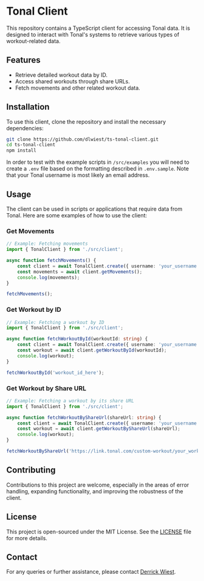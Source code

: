 # Tonal Client

This repository contains a TypeScript client for accessing Tonal data. It is designed to interact with Tonal's systems to retrieve various types of workout-related data.


## Features

- Retrieve detailed workout data by ID.
- Access shared workouts through share URLs.
- Fetch movements and other related workout data.

## Installation

To use this client, clone the repository and install the necessary dependencies:

```bash
git clone https://github.com/dlwiest/ts-tonal-client.git
cd ts-tonal-client
npm install
```

In order to test with the example scripts in `/src/examples` you will need to create a `.env` file based on the formatting described in `.env.sample`.
Note that your Tonal username is most likely an email address.

## Usage

The client can be used in scripts or applications that require data from Tonal. Here are some examples of how to use the client:

### Get Movements

```typescript
// Example: Fetching movements
import { TonalClient } from './src/client';

async function fetchMovements() {
    const client = await TonalClient.create({ username: 'your_username', password: 'your_password' });
    const movements = await client.getMovements();
    console.log(movements);
}

fetchMovements();
```

### Get Workout by ID

```typescript
// Example: Fetching a workout by ID
import { TonalClient } from './src/client';

async function fetchWorkoutById(workoutId: string) {
    const client = await TonalClient.create({ username: 'your_username', password: 'your_password' });
    const workout = await client.getWorkoutById(workoutId);
    console.log(workout);
}

fetchWorkoutById('workout_id_here');
```

### Get Workout by Share URL

```typescript
// Example: Fetching a workout by its share URL
import { TonalClient } from './src/client';

async function fetchWorkoutByShareUrl(shareUrl: string) {
    const client = await TonalClient.create({ username: 'your_username', password: 'your_password' });
    const workout = await client.getWorkoutByShareUrl(shareUrl);
    console.log(workout);
}

fetchWorkoutByShareUrl('https://link.tonal.com/custom-workout/your_workout_id');
```

## Contributing

Contributions to this project are welcome, especially in the areas of error handling, expanding functionality, and improving the robustness of the client.

## License

This project is open-sourced under the MIT License. See the [LICENSE](LICENSE) file for more details.

## Contact

For any queries or further assistance, please contact [Derrick Wiest](mailto:me@dlwiest.com).
